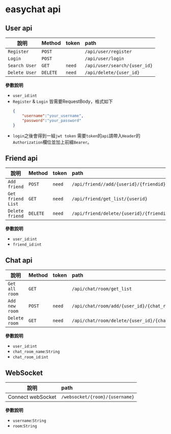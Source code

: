 # easychat api

## User api
| 說明          | Method   | token  | path                         |
| ------------- | -------- |:------ |:---------------------------- |
| `Register`    | `POST`   |        | `/api/user/register`         |
| `Login`       | `POST`   |        | `/api/user/login`            |
| `Search User` | `GET`    | `need` | `/api/user/search/{user_id}` |
| `Delete User` | `DELETE` | `need` | `/api/delete/{user_id}`      |

**參數說明**
- `user_id`:`int`
- `Register` & `Login` 皆需要RequestBody，格式如下
    ```json
    {
        "username":"your_username",
        "password":"your_password"
    }
    ```
- `login`之後會得到一組`jwt token` 需要`token`的`api`請帶入`Header`的`Authorization`欄位並加上前綴`Bearer`。

## Friend api
| 說明              | Method   | token  | path                                     |
| ----------------- |:-------- |:------ |:---------------------------------------- |
| `Add friend`      | `POST`   | `need` | `/api/friend//add/{userid}/{friendid}`   |
| `Get friend List` | `GET`    | `need` | `/api/friend/get_list/{userid}`          |
| `Delete friend`   | `DELETE` | `need` | `/api/friend/delete/{userid}/{friendid}` |

**參數說明**
- `user_id`:`int`
- `friend_id`:`int`

## Chat api
| 說明           | Method | token  | path                                             |
| -------------- | ------ |:------ |:------------------------------------------------ |
| `Get all room` | `GET`  |        | `/api/chat/room/get_list`                        |
| `Add new room` | `POST` | `need` | `/api/chat/room/add/{user_id}/{chat_room_name}`  |
| `Delete room`  | `GET`  | `need` | `/api/chat/room/delete/{user_id}/{chat_room_id}` |

**參數說明**
- `user_id`:`int`
- `chat_room_name`:`String`
- `chat_room_id`:`int`

## WebSocket


| 說明              | path                           |
| ----------------- |:------------------------------ |
| Connect webSocket | `/websocket/{room}/{username}` |

**參數說明**
- `username`:`String`
- `room`:`String`

     
